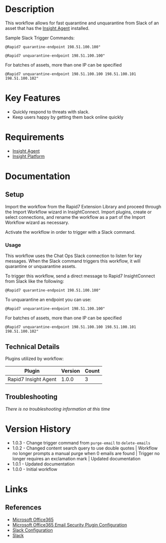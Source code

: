 # Description

This workflow allows for fast quarantine and unquarantine from Slack of an asset that has the [Insight Agent](https://docs.rapid7.com/insight-agent/) installed. 

Sample Slack Trigger Commands:

`@Rapid7 quarantine-endpoint 198.51.100.100"`

`@Rapid7 unquarantine-endpoint 198.51.100.100"`

For batches of assets, more than one IP can be specified

`@Rapid7 unquarantine-endpoint 198.51.100.100 198.51.100.101 198.51.100.102"`

# Key Features

* Quickly respond to threats with slack. 
* Keep users happy by getting them back online quickly

# Requirements

* [Insight Agent](https://docs.rapid7.com/insight-agent/)
* [Insight Platform](https://docs.rapid7.com/insight/managing-platform-api-keys/)

# Documentation

## Setup

Import the workflow from the Rapid7 Extension Library and proceed through the Import Workflow wizard in InsightConnect. Import plugins, create or select connections, and rename the workflow as a part of the Import Workflow wizard as necessary.

Activate the workflow in order to trigger with a Slack command.

### Usage

This workflow uses the Chat Ops Slack connection to listen for key messages. When the Slack command triggers this workflow, it will quarantine or unquarantine assets.

To trigger this workflow, send a direct message to Rapid7 InsightConnect from Slack like the following:

`@Rapid7 quarantine-endpoint 198.51.100.100"`

To unquarantine an endpoint you can use:

`@Rapid7 unquarantine-endpoint 198.51.100.100"`

For batches of assets, more than one IP can be specified

`@Rapid7 unquarantine-endpoint 198.51.100.100 198.51.100.101 198.51.100.102"`

## Technical Details

Plugins utilized by workflow:

|Plugin|Version|Count|
|----|----|--------|
|Rapid7 Insight Agent|1.0.0|3|

## Troubleshooting

_There is no troubleshooting information at this time_

# Version History

* 1.0.3 - Change trigger command from `purge-email` to `delete-emails`
* 1.0.2 - Changed content search query to use double quotes | Workflow no longer prompts a manual purge when 0 emails are found | Trigger no longer requires an exclamation mark | Updated documentation
* 1.0.1 - Updated documentation
* 1.0.0 - Initial workflow

# Links

## References

* [Microsoft Office365](https://www.office.com)
* [Microsoft Office365 Email Security Plugin Configuration](https://insightconnect.help.rapid7.com/docs/mass-delete-with-powershell#section-set-up-office-365-dependencies)
* [Slack Configuration](https://insightconnect.help.rapid7.com/docs/configure-slack-for-chatops)
* [Slack](https://slack.com/)
